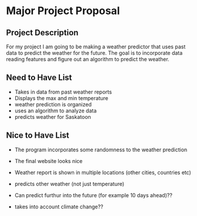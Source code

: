 # Major Project Proposal

## Project Description

For my project I am going to be making a weather predictor that uses past data to predict the weather for the future. The goal is to incorporate data reading features and figure out an algorithm to predict the weather.

## Need to Have List

- Takes in data from past weather reports
- Displays the max and min temperature
- weather prediction is organized 
- uses an algorithm to analyze data
- predicts weather for Saskatoon

## Nice to Have List

- The program incorporates some randomness to the weather prediction 
- The final website looks nice 
- Weather report is shown in multiple locations (other cities, countries etc)
- predicts other weather (not just temperature)

- Can predict furthur into the future (for example 10 days ahead)??
- takes into account climate change??

